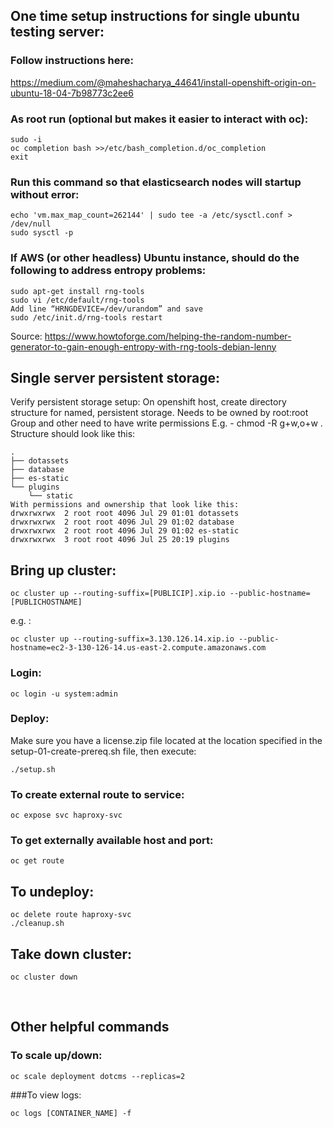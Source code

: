## One time setup instructions for single ubuntu testing server:
### Follow instructions here:
https://medium.com/@maheshacharya_44641/install-openshift-origin-on-ubuntu-18-04-7b98773c2ee6

### As root run (optional but makes it easier to interact with oc):
```
sudo -i
oc completion bash >>/etc/bash_completion.d/oc_completion
exit
```

### Run this command so that elasticsearch nodes will startup without error:
```
echo 'vm.max_map_count=262144' | sudo tee -a /etc/sysctl.conf > /dev/null
sudo sysctl -p
```

### If AWS (or other headless) Ubuntu instance, should do the following to address entropy problems:
```
sudo apt-get install rng-tools
sudo vi /etc/default/rng-tools
Add line “HRNGDEVICE=/dev/urandom” and save
sudo /etc/init.d/rng-tools restart
```
Source:  https://www.howtoforge.com/helping-the-random-number-generator-to-gain-enough-entropy-with-rng-tools-debian-lenny



## Single server persistent storage:
Verify persistent storage setup:
On openshift host, create directory structure for named, persistent storage.
Needs to be owned by root:root
Group and other need to have write permissions
E.g. - chmod -R g+w,o+w .
Structure should look like this:
```
.
├── dotassets
├── database
├── es-static
└── plugins
    └── static
With permissions and ownership that look like this:
drwxrwxrwx  2 root root 4096 Jul 29 01:01 dotassets
drwxrwxrwx  2 root root 4096 Jul 29 01:02 database
drwxrwxrwx  2 root root 4096 Jul 29 01:02 es-static
drwxrwxrwx  3 root root 4096 Jul 25 20:19 plugins
```

## Bring up cluster:
```
oc cluster up --routing-suffix=[PUBLICIP].xip.io --public-hostname=[PUBLICHOSTNAME]
```

e.g. :
```
oc cluster up --routing-suffix=3.130.126.14.xip.io --public-hostname=ec2-3-130-126-14.us-east-2.compute.amazonaws.com
```

### Login:
```
oc login -u system:admin
```

### Deploy:
Make sure you have a license.zip file located at the location specified in the setup-01-create-prereq.sh file, then execute:
```
./setup.sh
```

### To create external route to service:
```
oc expose svc haproxy-svc
```

### To get externally available host and port:
```
oc get route
```

## To undeploy:
```
oc delete route haproxy-svc
./cleanup.sh
```

## Take down cluster:
```
oc cluster down
```

&nbsp;
&nbsp;

## Other helpful commands
### To scale up/down:
```
oc scale deployment dotcms --replicas=2
```

###To view logs:
```
oc logs [CONTAINER_NAME] -f
```

